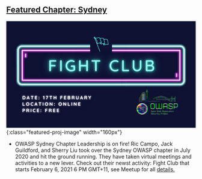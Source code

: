 
## [Featured Chapter: Sydney](#)

![FightClub](/assets/images/content/FightClub.jpeg){:class="featured-proj-image" width="160px"}

* OWASP Sydney Chapter Leadership is on fire!  Ric Campo, Jack Guildford, and Sherry Liu took over the Sydney OWASP chapter in July 2020 and hit the ground running.  They have taken virtual meetings and activities to a new lever.  Check out their newst activity: Fight Club that starts February 6, 2021 6 PM GMT+11, see Meetup for all [details.](https://www.meetup.com/OWASP-Sydney-Chapter/)
